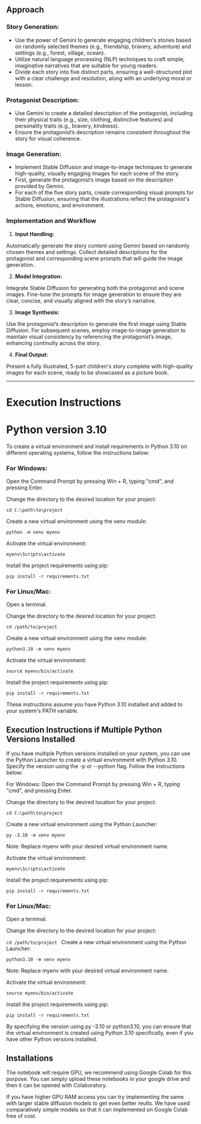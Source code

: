 ## **Approach**

### **Story Generation:**

- Use the power of Gemini to generate engaging children's stories based on randomly selected themes (e.g., friendship, bravery, adventure) and settings (e.g., forest, village, ocean).
- Utilize natural language processing (NLP) techniques to craft simple, imaginative narratives that are suitable for young readers.
- Divide each story into five distinct parts, ensuring a well-structured plot with a clear challenge and resolution, along with an underlying moral or lesson.

### **Protagonist Description:**

- Use Gemini to create a detailed description of the protagonist, including their physical traits (e.g., size, clothing, distinctive features) and personality traits (e.g., bravery, kindness).
- Ensure the protagonist’s description remains consistent throughout the story for visual coherence.

### **Image Generation:**

- Implement Stable Diffusion and image-to-image techniques to generate high-quality, visually engaging images for each scene of the story.
- First, generate the protagonist’s image based on the description provided by Gemini.
- For each of the five story parts, create corresponding visual prompts for Stable Diffusion, ensuring that the illustrations reflect the protagonist's actions, emotions, and environment.

### **Implementation and Workflow**

1. **Input Handling:**

  Automatically generate the story content using Gemini based on randomly chosen themes and settings.
  Collect detailed descriptions for the protagonist and corresponding scene prompts that will guide the image generation.

2. **Model Integration:**

  Integrate Stable Diffusion for generating both the protagonist and scene images.
  Fine-tune the prompts for image generation to ensure they are clear, concise, and visually aligned with the story’s narrative.

3. **Image Synthesis:**

  Use the protagonist’s description to generate the first image using Stable Diffusion.
  For subsequent scenes, employ image-to-image generation to maintain visual consistency by referencing the protagonist’s image, enhancing continuity across the story.

4. **Final Output:**

  Present a fully illustrated, 5-part children's story complete with high-quality images for each scene, ready to be showcased as a picture book.

  ---
# Execution Instructions

# Python version 3.10

To create a virtual environment and install requirements in Python 3.10 on different operating systems, follow the instructions below:

### For Windows:

Open the Command Prompt by pressing Win + R, typing "cmd", and pressing Enter.

Change the directory to the desired location for your project:


`cd C:\path\to\project`

Create a new virtual environment using the venv module:


`python -m venv myenv`

Activate the virtual environment:

`myenv\Scripts\activate`


Install the project requirements using pip:

`pip install -r requirements.txt`

### For Linux/Mac:
Open a terminal.

Change the directory to the desired location for your project:

`cd /path/to/project`

Create a new virtual environment using the venv module:

`python3.10 -m venv myenv`


Activate the virtual environment:

`source myenv/bin/activate`

Install the project requirements using pip:

`pip install -r requirements.txt`

These instructions assume you have Python 3.10 installed and added to your system's PATH variable.

## Execution Instructions if Multiple Python Versions Installed

If you have multiple Python versions installed on your system, you can use the Python Launcher to create a virtual environment with Python 3.10. Specify the version using the -p or --python flag. Follow the instructions below:

For Windows:
Open the Command Prompt by pressing Win + R, typing "cmd", and pressing Enter.

Change the directory to the desired location for your project:

`cd C:\path\to\project`

Create a new virtual environment using the Python Launcher:

`py -3.10 -m venv myenv`

Note: Replace myenv with your desired virtual environment name.

Activate the virtual environment:

`
myenv\Scripts\activate
`

Install the project requirements using pip:

`pip install -r requirements.txt`


### For Linux/Mac:
Open a terminal.

Change the directory to the desired location for your project:

`cd /path/to/project
`
Create a new virtual environment using the Python Launcher:


`python3.10 -m venv myenv`


Note: Replace myenv with your desired virtual environment name.

Activate the virtual environment:

`source myenv/bin/activate`

Install the project requirements using pip:

`pip install -r requirements.txt`


By specifying the version using py -3.10 or python3.10, you can ensure that the virtual environment is created using Python 3.10 specifically, even if you have other Python versions installed.

## Installations

The notebook will require GPU, we recommend using Google Colab for this purpose. You can simply upload these notebooks in your google drive and then it can be opened with Colaboratory.

If you have higher GPU RAM access you can try implementing the same with larger stable diffusion models to get even better reults. We have used comparatively simple models so that it can implemented on Google Colab free of cost.
